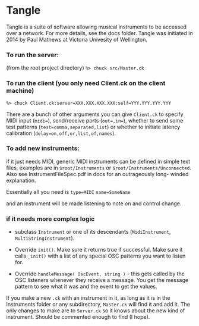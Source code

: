 # Tangle

Tangle is a suite of software allowing musical instruments to be accessed over a network. For more details, see the docs folder. Tangle was initiated in 2014 by Paul Mathews at Victoria Univesity of Wellington.

### To run the server:
(from the root project directory)
	`%> chuck src/Master.ck`
   

### To run the client (you only need Client.ck on the client machine)
  
	%> chuck Client.ck:server=XXX.XXX.XXX.XXX:self=YYY.YYY.YYY.YYY
  

There are a bunch of other arguments you can give ``Client.ck`` to specify MIDI input (``midi=``),
send/receive ports (``out=,in=``), whether to send some test patterns (``test=comma,separated,list``)
or whether to initiate latency calibration (``delay=on,off,or,list,of,names``).

### To add new instruments:
if it just needs MIDI, generic MIDI instruments can be defined in simple text files, examples are in `$root/Instruments` or `$root/Instruments/Unconnected`. Also see InstrumentFileSpec.pdf in docs for an outrageously long- winded explanation.
      
Essentially all you need is 
`type=MIDI`
`name=SomeName`

and an instrument will be made listening to note on and control change.

### if it needs more complex logic
* subclass `Instrument` or one of its descendants (`MidiInstrument`, `MultiStringInstrument`).

* Override `init()`. Make sure it returns true if successful. Make sure it calls `_init()` with a list of any special OSC patterns you want to listen for.
       
* Override `handleMessage( OscEvent, string )` - this gets called by the OSC listeners whenever they receive a message. You get the message pattern to see what it was and the event to get the values.

If you make a new `.ck` with an instrument in it, as long as it is in the Instruments folder or any subdirectory, `Master.ck` will find it and add it. The only changes to make are to  `Server.ck` so it knows about the new kind of instrument. Should be commented enough to find (I hope). 
